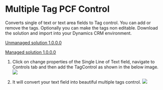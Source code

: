 # Multiple Tag PCF Control 
Converts single of text or text area fields to Tag control. You can add or remove the tags. Optionally you can make the tags non editable.
Download the solution and import into your Dynamics CRM environment.


[Unmanaged solution 1.0.0.0](https://github.com/durgaprasadkatari/TagControl.PCF/raw/master/Solution/TagControlPCF_1_0_0_0.zip)

[Managed solution 1.0.0.0](https://github.com/durgaprasadkatari/TagControl.PCF/raw/master/Solution/TagControlPCF_1_0_0_0_managed.zip)

1. Click on change properties of the Single Line of Text field, navigate to Controls tab and then add the TagControl as shown in the below image.
![](Tags/Other/Form_Config.PNG)

2. It will convert your text field into beautiful multiple tags control.
![](Tags/Other/Form_TagControl.PNG)
